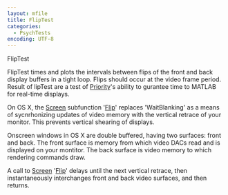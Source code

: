 ```yaml
---
layout: mfile
title: FlipTest
categories:
  - PsychTests
encoding: UTF-8
---
```


FlipTest

FlipTest times and plots the intervals between flips of the front and
back display buffers in a tight loop.  Flips should occur at the video
frame period.  Result of lipTest are a test of [Priority](/docs/Priority)'s ability to
gurantee time to MATLAB for real-time displays.

On OS X, the [Screen](/docs/Screen) subfunction '[Flip](/docs/Flip)' replaces 'WaitBlanking' as a means
of sycnrhonizing updates of video memory with the vertical retrace of your
monitor.  This prevents vertical shearing of displays.

Onscreen windows in OS X are double buffered, having two surfaces:
front and back.  The front surface is memory from which video DACs read
and is displayed on your montitor.  The back surface is video memory to
which rendering commands draw.

A call to [Screen](/docs/Screen) '[Flip](/docs/Flip)' delays until the next vertical retrace, then
instantaneously interchanges front and back video surfaces, and then
returns.
